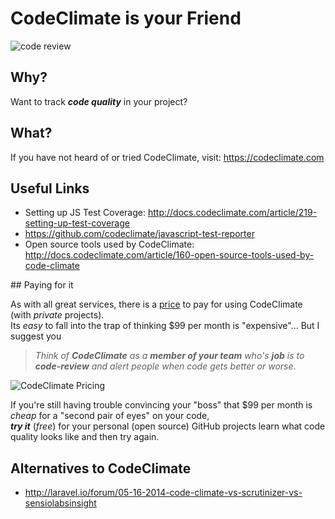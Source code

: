 # CodeClimate is your Friend

![code review](http://i.imgur.com/5pP0EDr.png)

## Why?

Want to track ***code quality*** in your project?

## What?

If you have not heard of or tried CodeClimate, visit:
https://codeclimate.com



## Useful Links

- Setting up JS Test Coverage:
http://docs.codeclimate.com/article/219-setting-up-test-coverage
- https://github.com/codeclimate/javascript-test-reporter
- Open source tools used by CodeClimate:
http://docs.codeclimate.com/article/160-open-source-tools-used-by-code-climate

## Paying for it

As with all great services, there is a
[price](https://codeclimate.com/pricing) to pay for
using CodeClimate (with *private* projects).  
Its *easy* to fall into the trap of thinking
$99 per month is "expensive"... But I suggest you
> *Think of **CodeClimate** as a **member of your team**
> who's **job** is to  
> **code-review** and alert people when code gets better or worse*.

![CodeClimate Pricing](http://i.imgur.com/TmAaGGs.png)

If you're still having trouble convincing your "boss"
that $99 per month is *cheap* for a "second pair of eyes" on your code,  
***try it***  (*free*) for your personal (open source) GitHub projects
learn what code quality looks like and then try again.

## Alternatives to CodeClimate

- http://laravel.io/forum/05-16-2014-code-climate-vs-scrutinizer-vs-sensiolabsinsight
